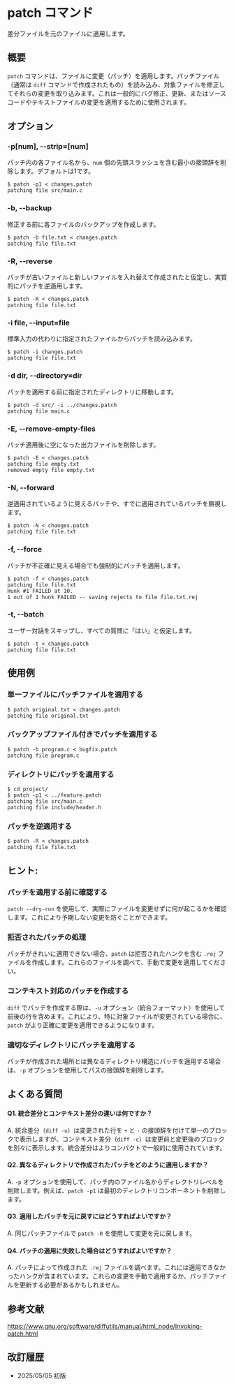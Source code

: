 # patch コマンド

差分ファイルを元のファイルに適用します。

## 概要

`patch` コマンドは、ファイルに変更（パッチ）を適用します。パッチファイル（通常は `diff` コマンドで作成されたもの）を読み込み、対象ファイルを修正してそれらの変更を取り込みます。これは一般的にバグ修正、更新、またはソースコードやテキストファイルの変更を適用するために使用されます。

## オプション

### **-p[num], --strip=[num]**

パッチ内の各ファイル名から、`num` 個の先頭スラッシュを含む最小の接頭辞を削除します。デフォルトは1です。

```console
$ patch -p1 < changes.patch
patching file src/main.c
```

### **-b, --backup**

修正する前に各ファイルのバックアップを作成します。

```console
$ patch -b file.txt < changes.patch
patching file file.txt
```

### **-R, --reverse**

パッチが古いファイルと新しいファイルを入れ替えて作成されたと仮定し、実質的にパッチを逆適用します。

```console
$ patch -R < changes.patch
patching file file.txt
```

### **-i file, --input=file**

標準入力の代わりに指定されたファイルからパッチを読み込みます。

```console
$ patch -i changes.patch
patching file file.txt
```

### **-d dir, --directory=dir**

パッチを適用する前に指定されたディレクトリに移動します。

```console
$ patch -d src/ -i ../changes.patch
patching file main.c
```

### **-E, --remove-empty-files**

パッチ適用後に空になった出力ファイルを削除します。

```console
$ patch -E < changes.patch
patching file empty.txt
removed empty file empty.txt
```

### **-N, --forward**

逆適用されているように見えるパッチや、すでに適用されているパッチを無視します。

```console
$ patch -N < changes.patch
patching file file.txt
```

### **-f, --force**

パッチが不正確に見える場合でも強制的にパッチを適用します。

```console
$ patch -f < changes.patch
patching file file.txt
Hunk #1 FAILED at 10.
1 out of 1 hunk FAILED -- saving rejects to file file.txt.rej
```

### **-t, --batch**

ユーザー対話をスキップし、すべての質問に「はい」と仮定します。

```console
$ patch -t < changes.patch
patching file file.txt
```

## 使用例

### 単一ファイルにパッチファイルを適用する

```console
$ patch original.txt < changes.patch
patching file original.txt
```

### バックアップファイル付きでパッチを適用する

```console
$ patch -b program.c < bugfix.patch
patching file program.c
```

### ディレクトリにパッチを適用する

```console
$ cd project/
$ patch -p1 < ../feature.patch
patching file src/main.c
patching file include/header.h
```

### パッチを逆適用する

```console
$ patch -R < changes.patch
patching file file.txt
```

## ヒント:

### パッチを適用する前に確認する

`patch --dry-run` を使用して、実際にファイルを変更せずに何が起こるかを確認します。これにより予期しない変更を防ぐことができます。

### 拒否されたパッチの処理

パッチがきれいに適用できない場合、`patch` は拒否されたハンクを含む `.rej` ファイルを作成します。これらのファイルを調べて、手動で変更を適用してください。

### コンテキスト対応のパッチを作成する

`diff` でパッチを作成する際は、`-u` オプション（統合フォーマット）を使用して前後の行を含めます。これにより、特に対象ファイルが変更されている場合に、`patch` がより正確に変更を適用できるようになります。

### 適切なディレクトリにパッチを適用する

パッチが作成された場所とは異なるディレクトリ構造にパッチを適用する場合は、`-p` オプションを使用してパスの接頭辞を削除します。

## よくある質問

#### Q1. 統合差分とコンテキスト差分の違いは何ですか？
A. 統合差分（`diff -u`）は変更された行を `+` と `-` の接頭辞を付けて単一のブロックで表示しますが、コンテキスト差分（`diff -c`）は変更前と変更後のブロックを別々に表示します。統合差分はよりコンパクトで一般的に使用されています。

#### Q2. 異なるディレクトリで作成されたパッチをどのように適用しますか？
A. `-p` オプションを使用して、パッチ内のファイル名からディレクトリレベルを削除します。例えば、`patch -p1` は最初のディレクトリコンポーネントを削除します。

#### Q3. 適用したパッチを元に戻すにはどうすればよいですか？
A. 同じパッチファイルで `patch -R` を使用して変更を元に戻します。

#### Q4. パッチの適用に失敗した場合はどうすればよいですか？
A. パッチによって作成された `.rej` ファイルを調べます。これには適用できなかったハンクが含まれています。これらの変更を手動で適用するか、パッチファイルを更新する必要があるかもしれません。

## 参考文献

https://www.gnu.org/software/diffutils/manual/html_node/Invoking-patch.html

## 改訂履歴

- 2025/05/05 初版